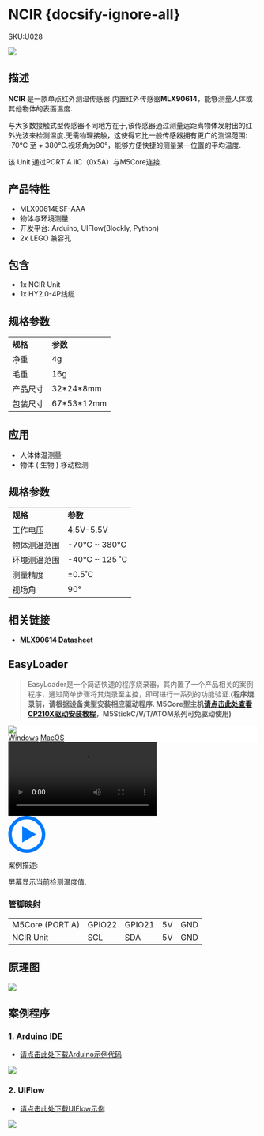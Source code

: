 # NCIR {docsify-ignore-all}

<el-tag effect="plain">SKU:U028</el-tag>

<div class="product_pic"><img src="assets/img/product_pics/unit/ncir/unit_ncir_01.webp"></div>
   
## 描述

**NCIR** 是一款单点红外测温传感器.内置红外传感器**MLX90614**，能够测量人体或其他物体的表面温度.

与大多数接触式型传感器不同地方在于,该传感器通过测量远距离物体发射出的红外光波来检测温度.无需物理接触，这使得它比一般传感器拥有更广的测温范围: -70°C 至 + 380°C.视场角为90°，能够方便快捷的测量某一位置的平均温度.

该 Unit 通过PORT A IIC（0x5A）与M5Core连接.

## 产品特性

- MLX90614ESF-AAA
- 物体与环境测量
- 开发平台: Arduino, UIFlow(Blockly, Python)
- 2x LEGO 兼容孔

## 包含

- 1x NCIR Unit
- 1x HY2.0-4P线缆

## 规格参数

<table>
   <tr style="font-weight:bold">
      <td>规格</td>
      <td>参数</td>
   </tr>
   <tr>
      <td>净重</td>
      <td>4g</td>
   </tr>
   <tr>
      <td>毛重</td>
      <td>16g</td>
   </tr>
   <tr>
      <td>产品尺寸</td>
      <td>32*24*8mm</td>
   </tr>
   <tr>
      <td>包装尺寸</td>
      <td>67*53*12mm</td>
   </tr>
 </table>

## 应用

-  人体体温测量
-  物体 ( 生物 ) 移动检测


## 规格参数

<table>
   <tr style="font-weight:bold">
      <td>规格</td>
      <td>参数</td>
   </tr>
   <tr>
      <td>工作电压</td>
      <td>4.5V-5.5V</td>
   </tr>
   <tr>
      <td>物体测温范围</td>
      <td>-70°C ~ 380°C</td>
   </tr>
   <tr>
      <td>环境测温范围</td>
      <td>-40°C ~ 125 ˚C</td>
   </tr>
   <tr>
      <td>测量精度</td>
      <td>±0.5˚C</td>
   </tr>
   <tr>
      <td>视场角</td>
      <td>90°</td>
   </tr>
</table>

## 相关链接

- **[MLX90614 Datasheet](https://m5stack.oss-cn-shenzhen.aliyuncs.com/resource/docs/datasheet/hat/MLX90614-Datasheet-Melexis_en.pdf)**

## EasyLoader

>EasyLoader是一个简洁快速的程序烧录器，其内置了一个产品相关的案例程序，通过简单步骤将其烧录至主控，即可进行一系列的功能验证.**(程序烧录前，请根据设备类型安装相应驱动程序. M5Core型主机[请点击此处查看CP210X驱动安装教程](zh_CN/arduino/arduino_development?id=安装串口驱动)，M5StickC/V/T/ATOM系列可免驱动使用)**

<div class="easyloader-box">
    <div style="background-color:white;">
        <div><img src="https://m5stack.oss-cn-shenzhen.aliyuncs.com/image/easyloader_intro.webp"></div>
        <div class="easyloader-btn">
            <a href="https://m5stack.oss-cn-shenzhen.aliyuncs.com/EasyLoader/Windows/UNIT/For%20M5Core/EasyLoader_NCIR_UNIT_With_M5Core.exe">Windows</a>
            <a href="https://m5stack.oss-cn-shenzhen.aliyuncs.com/EasyLoader/MacOS/UNIT/EasyLoader_NCIR_UNIT_With_M5Core.dmg">MacOS</a>
            <!-- <a>Linux</a>
            <a>MacOS</a> -->
        </div>
    </div>
    <div>
        <video id="example_video" controls>
            <source src="https://m5stack.oss-cn-shenzhen.aliyuncs.com/video/Product_example_video/Unit/NCIR_UNIT.mp4" type="video/mp4">
        </video>
        <div class="easyloader-mask">
        <a>
            <svg id="play-btn" t="1583228776634" class="icon" viewBox="0 0 1024 1024" version="1.1" xmlns="http://www.w3.org/2000/svg" p-id="4152" width="75" height="75"><path d="M512 0C229.216 0 0 229.216 0 512s229.216 512 512 512 512-229.216 512-512S794.784 0 512 0z m0 928C282.24 928 96 741.76 96 512S282.24 96 512 96s416 186.24 416 416-186.24 416-416 416zM384 288l384 224-384 224z" p-id="4153" fill="#007aff"></path></svg></a>
            <p>案例描述:</p>
            <p>屏幕显示当前检测温度值.</p>
        </div>
    </div>
</div>

### 管脚映射

<table>
 <tr><td>M5Core (PORT A)</td><td>GPIO22</td><td>GPIO21</td><td>5V</td><td>GND</td></tr>
 <tr><td>NCIR Unit</td><td>SCL</td><td>SDA</td><td>5V</td><td>GND</td></tr>
</table>

## 原理图

<img src="assets/img/product_pics/unit/ncir_sch.JPG">

## 案例程序

### 1. Arduino IDE

- [请点击此处下载Arduino示例代码](https://github.com/m5stack/M5Stack/tree/master/examples/Unit/NCIR_MLX90614)

<img src="assets/img/product_pics/unit/unit_example/NCIR/example_unit_ncir_04.webp">

### 2. UIFlow

- [请点击此处下载UIFlow示例](https://github.com/m5stack/M5-ProductExampleCodes/tree/master/Unit/NCIR/UIFlow)

<img src="assets/img/product_pics/unit/unit_example/NCIR/example_unit_ncir_03.webp">

<script>

   var purchase_link = 'https://m5stack.com/collections/m5-unit/products/ncir-sensor-unit';

   anchor_search(purchase_link);
   scrollFunc();

</script>